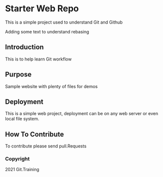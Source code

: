 # Starter Web Repo

This is a simple project used to understand Git and Github

Adding some text to understand rebasing

## Introduction

This is to help learn Git workflow

## Purpose

Sample website with plenty of files for demos

## Deployment
This is a simple web project, deployment can be on any web server or even local file system.

## How To Contribute

To contribute please send pull.Requests

### Copyright

2021 Git.Training